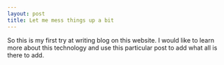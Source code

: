 ```yaml
---
layout: post
title: Let me mess things up a bit
---
```

So this is my first try at writing blog on this website. I would like to learn more about this technology and use this particular post to add what all is there to add.
